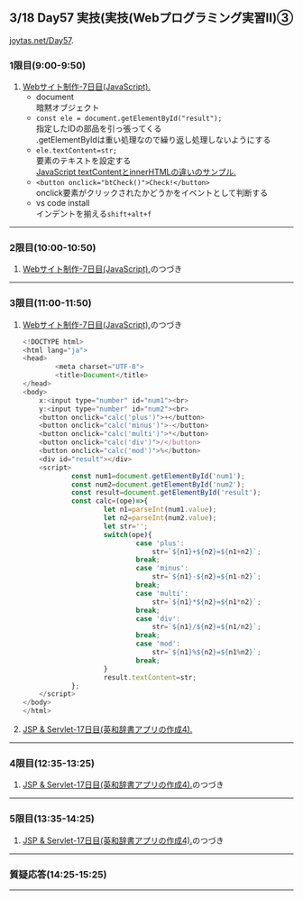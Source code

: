 ## 3/18 Day57 実技(実技(Webプログラミング実習Ⅱ)③
[joytas.net/Day57](https://joytas.net/%e8%a8%93%e7%b7%b4/day57).
### 1限目(9:00-9:50)
1. [Webサイト制作-7日目(JavaScript).](https://joytas.net/programming/website/website07)
	- document  
	暗黙オブジェクト
	- `const ele = document.getElementById("result");`  
	指定したIDの部品を引っ張ってくる  
	.getElementByIdは重い処理なので繰り返し処理しないようにする
	- `ele.textContent=str;`  
	要素のテキストを設定する  
	[JavaScript textContentとinnerHTMLの違いのサンプル.](https://itsakura.com/js-textcontent-innerhtml)
	- `<button onclick="btCheck()">Check!</button>`  
	onclick要素がクリックされたかどうかをイベントとして判断する
	- vs code install  
	インデントを揃える`shift+alt+f`
---
### 2限目(10:00-10:50)
1. [Webサイト制作-7日目(JavaScript).](https://joytas.net/programming/website/website07)のつづき
---
### 3限目(11:00-11:50)
1. [Webサイト制作-7日目(JavaScript).](https://joytas.net/programming/website/website07)のつづき
	~~~javascript
	<!DOCTYPE html>
	<html lang="ja">
	<head>
			<meta charset="UTF-8">
			<title>Document</title>
	</head>
	<body>
		x:<input type="number" id="num1"><br>
		y:<input type="number" id="num2"><br>
		<button onclick="calc('plus')">+</button>
		<button onclick="calc('minus')">-</button>
		<button onclick="calc('multi')">*</button>
		<button onclick="calc('div')">/</button>
		<button onclick="calc('mod')">%</button>
		<div id="result"></div>
		<script>
				const num1=document.getElementById('num1');
				const num2=document.getElementById('num2');
				const result=document.getElementById('result');
				const calc=(ope)=>{
						let n1=parseInt(num1.value);
						let n2=parseInt(num2.value);
						let str='';
						switch(ope){
								case 'plus':
									str=`${n1}+${n2}=${n1+n2}`;
								break;
								case 'minus':
									str=`${n1}-${n2}=${n1-n2}`;
								break;
								case 'multi':
									str=`${n1}*${n2}=${n1*n2}`;
								break;
								case 'div':
									str=`${n1}/${n2}=${n1/n2}`;
								break;
								case 'mod':
									str=`${n1}%${n2}=${n1%n2}`;
								break;
						}
						result.textContent=str;
				};
		</script>
	</body>
	</html>
	~~~
1. [JSP & Servlet-17日目(英和辞書アプリの作成4).](https://joytas.net/programming/jspservlet17)
---
### 4限目(12:35-13:25)
1. [JSP & Servlet-17日目(英和辞書アプリの作成4).](https://joytas.net/programming/jspservlet17)のつづき
---
### 5限目(13:35-14:25)
1. [JSP & Servlet-17日目(英和辞書アプリの作成4).](https://joytas.net/programming/jspservlet17)のつづき
---
### 質疑応答(14:25-15:25)
----
